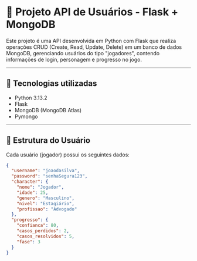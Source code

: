 # 🧠 Projeto API de Usuários - Flask + MongoDB

Este projeto é uma API desenvolvida em Python com Flask que realiza operações CRUD (Create, Read, Update, Delete) em um banco de dados MongoDB, gerenciando usuários do tipo "jogadores", contendo informações de login, personagem e progresso no jogo.

---

## 🚀 Tecnologias utilizadas

- Python 3.13.2
- Flask
- MongoDB (MongoDB Atlas)
- Pymongo

---

## 📁 Estrutura do Usuário

Cada usuário (jogador) possui os seguintes dados:

```json
{
  "username": "joaodasilva",
  "password": "senhaSegura123",
  "character": {
    "nome": "Jogador",
    "idade": 25,
    "genero": "Masculino",
    "nivel": "Estagiário",
    "profissao": "Advogado"
  },
  "progresso": {
    "confianca": 80,
    "casos_perdidos": 2,
    "casos_resolvidos": 5,
    "fase": 3
  }
}
